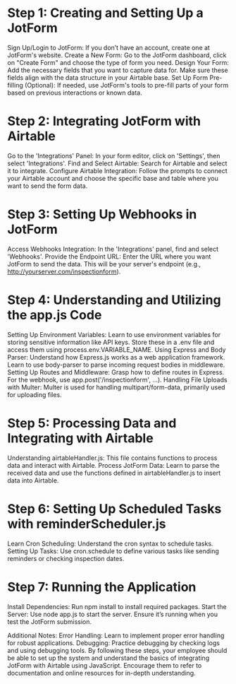 # Step 1: Creating and Setting Up a JotForm
Sign Up/Login to JotForm: If you don’t have an account, create one at JotForm's website.
Create a New Form: Go to the JotForm dashboard, click on "Create Form" and choose the type of form you need.
Design Your Form: Add the necessary fields that you want to capture data for. Make sure these fields align with the data structure in your Airtable base.
Set Up Form Pre-filling (Optional): If needed, use JotForm's tools to pre-fill parts of your form based on previous interactions or known data.
# Step 2: Integrating JotForm with Airtable
Go to the 'Integrations' Panel: In your form editor, click on 'Settings', then select 'Integrations'.
Find and Select Airtable: Search for Airtable and select it to integrate.
Configure Airtable Integration: Follow the prompts to connect your Airtable account and choose the specific base and table where you want to send the form data.
# Step 3: Setting Up Webhooks in JotForm
Access Webhooks Integration: In the 'Integrations' panel, find and select 'Webhooks'.
Provide the Endpoint URL: Enter the URL where you want JotForm to send the data. This will be your server's endpoint (e.g., http://yourserver.com/inspectionform).
# Step 4: Understanding and Utilizing the app.js Code
Setting Up Environment Variables: Learn to use environment variables for storing sensitive information like API keys. Store these in a .env file and access them using process.env.VARIABLE_NAME.
Using Express and Body Parser: Understand how Express.js works as a web application framework. Learn to use body-parser to parse incoming request bodies in middleware.
Setting Up Routes and Middleware: Grasp how to define routes in Express. For the webhook, use app.post('/inspectionform', ...).
Handling File Uploads with Multer: Multer is used for handling multipart/form-data, primarily used for uploading files.
# Step 5: Processing Data and Integrating with Airtable
Understanding airtableHandler.js: This file contains functions to process data and interact with Airtable.
Process JotForm Data: Learn to parse the received data and use the functions defined in airtableHandler.js to insert data into Airtable.
# Step 6: Setting Up Scheduled Tasks with reminderScheduler.js
Learn Cron Scheduling: Understand the cron syntax to schedule tasks.
Setting Up Tasks: Use cron.schedule to define various tasks like sending reminders or checking inspection dates.
# Step 7: Running the Application
Install Dependencies: Run npm install to install required packages.
Start the Server: Use node app.js to start the server. Ensure it’s running when you test the JotForm submission.

Additional Notes:
Error Handling: Learn to implement proper error handling for robust applications.
Debugging: Practice debugging by checking logs and using debugging tools.
By following these steps, your employee should be able to set up the system and understand the basics of integrating JotForm with Airtable using JavaScript. Encourage them to refer to documentation and online resources for in-depth understanding.
